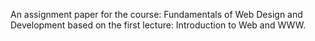 An assignment paper for the course: Fundamentals of Web Design and Development
based on the first lecture: Introduction to Web and WWW.

